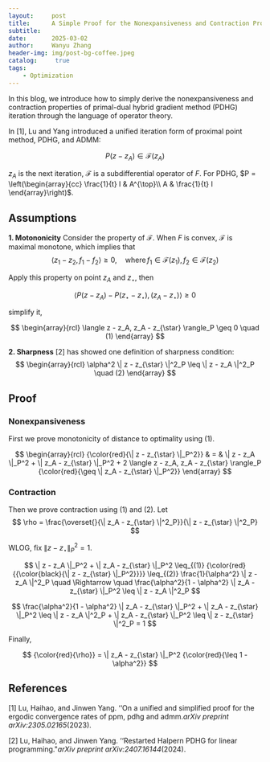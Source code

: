 ```yaml
---
layout:     post
title:      A Simple Proof for the Nonexpansiveness and Contraction Properties of PDHG
subtitle:   
date:       2025-03-02
author:     Wanyu Zhang
header-img: img/post-bg-coffee.jpeg
catalog: 	 true
tags:
    - Optimization
---
```


In this blog, we introduce how to simply derive the nonexpansiveness and contraction properties of primal-dual hybrid gradient method (PDHG) iteration through the language of operator theory.

In [1], Lu and Yang introduced a unified iteration form of proximal point method, PDHG, and ADMM:

$$
 P (z - z_A) \in \mathcal{F} (z_A) 
$$

$z_A$ is the next iteration, $\mathcal{F}$ is a subdifferential operator of $F$. For PDHG, $P = \left(\begin{array}{cc}  \frac{1}{t} I & A^{\top}\\  A 
& \frac{1}{t} I \end{array}\right)$.

## Assumptions

**1. Motononicity** Consider the property of $\mathcal{F}$. When $F$ is convex, $\mathcal{F}$ is maximal monotone, which implies that
$$
\langle z_1 - z_2, f_1 - f_2 \rangle \geq 0, \quad
   {\operatorname{where}}f_1 \in \mathcal{F} (z_1), f_2 \in
   \mathcal{F} (z_2)
$$

Apply this property on point $z_A$ and $z_{\star}$, then

$$
\langle P (z - z_A) - P (z_{\star} - z_{\star}), (z_A - z_{\star}) \rangle
   \geq 0
$$

simplify it,

$$
\begin{array}{rcl}
  \langle z - z_A, z_A - z_{\star} \rangle_P \geq 0 \quad (1)
\end{array}
$$

**2. Sharpness** [2] has showed one definition of sharpness condition:
$$
\begin{array}{rcl}
  \alpha^2 \| z - z_{\star} \|^2_P \leq \| z - z_A \|^2_P  \quad (2)
\end{array}
$$

## Proof

### Nonexpansiveness

First we prove monotonicity of distance to optimality using (1).

$$
\begin{array}{rcl}
  {\color{red}{\| z - z_{\star} \|_P^2}} & = & \| z - z_A \|_P^2 + \| z_A -
  z_{\star} \|_P^2 + 2 \langle z - z_A, z_A - z_{\star} \rangle_P
  {\color{red}{\geq \| z_A - z_{\star} \|_P^2}}
\end{array}
$$

### Contraction

Then we prove contraction using (1) and (2). Let
$$
 \rho = \frac{\overset{}{\| z_A - z_{\star} \|^2_P}}{\| z - z_{\star}
   \|^2_P} 
$$

WLOG, fix $\| z - z_{\star} \|^2_P = 1$.

$$
 \| z - z_A \|_P^2 + \| z_A - z_{\star} \|_P^2 \leq_{(1)}
   {\color{red}{{\color{black}{\| z - z_{\star} \|_P^2}}}} \leq_{(2)}
   \frac{1}{\alpha^2} \| z - z_A \|^2_P \quad \Rightarrow \quad
   \frac{\alpha^2}{1 - \alpha^2} \| z_A - z_{\star} \|_P^2 \leq \| z - z_A
   \|^2_P 
$$

$$
 \frac{\alpha^2}{1 - \alpha^2} \| z_A - z_{\star} \|_P^2 + \| z_A -
   z_{\star} \|_P^2 \leq \| z - z_A \|^2_P + \| z_A - z_{\star} \|_P^2 \leq \|
   z - z_{\star} \|^2_P = 1 
$$

Finally,

$$
 {\color{red}{\rho}} = \| z_A - z_{\star} \|_P^2 {\color{red}{\leq 1 -
   \alpha^2}} 
$$

## References

[1] Lu, Haihao, and Jinwen Yang. ‘‘On a unified and simplified proof for the ergodic convergence rates of ppm, pdhg and admm.*arXiv preprint arXiv:2305.02165*(2023).

[2] Lu, Haihao, and Jinwen Yang. ‘‘Restarted Halpern PDHG for linear programming."*arXiv preprint arXiv:2407.16144*(2024).

